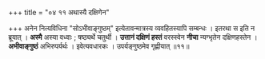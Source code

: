 +++
title = "०४ ११ अथास्यै दक्षिणेन"

+++
अनेन नित्यविधिना "सोऽभीवाङ्गुष्ठम्" इत्येतावन्मात्रस्य व्यवहितस्यापि सम्बन्धः ।
इतरथा स इति न ब्रूयात् ।
**अस्मै** अस्या वध्वाः ; षष्ठ्यर्थे चतुर्थी ।
**उत्तानं दक्षिणं हस्तं** वरस्स्वेन **नीचा** न्यग्भृतेन दक्षिणहस्तेन ।
**अभीवाङ्गुष्ठं** अभिरुपर्यर्थः ।
इवेत्यवधारकः ।
उपर्यङ्गुष्ठमेव गृह्णीयात् ॥११॥